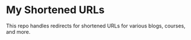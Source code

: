 # My Shortened URLs

This repo handles redirects for shortened URLs for various blogs, courses, and more.

